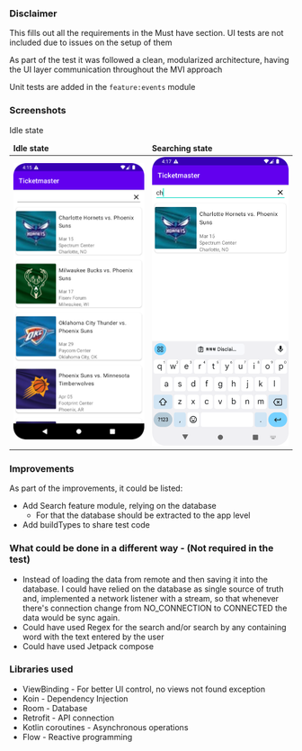 ### Disclaimer

This fills out all the requirements in the Must have section. UI tests are not included due to issues on the setup of them

As part of the test it was followed a clean, modularized architecture, having the UI layer communication throughout the MVI approach

Unit tests are added in the `feature:events` module 

### Screenshots

Idle state
<table>
  <thead>
    <tr>
      <td>
        <b>Idle state</b>
      </td>
      <td>
        <b>Searching state</b>
      </td>
    </tr>
  </thead>
  <tbody>
  <tr>
    <td>
      <img src="screenshot.png" width="320" />
    </td>
    <td>
      <img src="screenshot-2.png" width="320" />
    </td>
  </tr>
  </tbody>
</table>

### Improvements

As part of the improvements, it could be listed:
- Add Search feature module, relying on the database 
  - For that the database should be extracted to the app level
- Add buildTypes to share test code

### What could be done in a different way - (Not required in the test)

- Instead of loading the data from remote and then saving it into the database. I could have relied on the database as single source of truth and, implemented a network listener with a stream, so that whenever there's connection change from NO_CONNECTION to CONNECTED the data would be sync again.
- Could have used Regex for the search and/or search by any containing word with the text entered by the user
- Could have used Jetpack compose

### Libraries used

- ViewBinding - For better UI control, no views not found exception
- Koin - Dependency Injection
- Room - Database
- Retrofit - API connection
- Kotlin coroutines - Asynchronous operations
- Flow - Reactive programming

